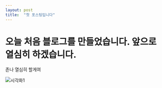 ```yaml
---
layout: post
title:  "첫 포스팅입니다"
---
```


# 오늘 처음 블로그를 만들었습니다. 앞으로 열심히 하겠습니다.

존나 열심히 할게여

![시각화1](/Users/winten/rsy_blog/wintenboy.github.io/images/2023-02-27-first/시각화1.png)
